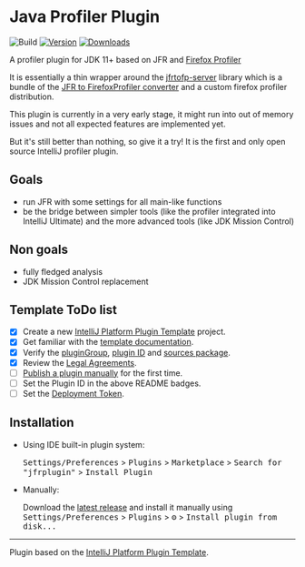 # Java Profiler Plugin

![Build](https://github.com/parttimenerd/intellij-profiler-plugin/workflows/Build/badge.svg)
[![Version](https://img.shields.io/jetbrains/plugin/v/PLUGIN_ID.svg)](https://plugins.jetbrains.com/plugin/PLUGIN_ID)
[![Downloads](https://img.shields.io/jetbrains/plugin/d/PLUGIN_ID.svg)](https://plugins.jetbrains.com/plugin/PLUGIN_ID)

<!-- Plugin description -->

A profiler plugin for JDK 11+ based on JFR and [Firefox Profiler](https://github.com/firefox-devtools/profiler)

It is essentially a thin wrapper around the [jfrtofp-server](https://github.com/parttimenerd/jfrtofp-server) library
which is a bundle of the [JFR to FirefoxProfiler converter](https://github.com/parttimenerd/jfrtofp) and a custom
firefox profiler distribution.

This plugin is currently in a very early stage, it might run into out of memory issues and not all expected
features are implemented yet.

But it's still better than nothing, so give it a try! It is the first and only open source IntelliJ profiler plugin.

<!-- Plugin description end -->

## Goals
- run JFR with some settings for all main-like functions
- be the bridge between simpler tools (like the profiler integrated into IntelliJ Ultimate) and the more advanced
  tools (like JDK Mission Control)

## Non goals
- fully fledged analysis
- JDK Mission Control replacement

## Template ToDo list
- [x] Create a new [IntelliJ Platform Plugin Template][template] project.
- [x] Get familiar with the [template documentation][template].
- [x] Verify the [pluginGroup](/gradle.properties), [plugin ID](/src/main/resources/META-INF/plugin.xml) and [sources package](/src/main/kotlin).
- [x] Review the [Legal Agreements](https://plugins.jetbrains.com/docs/marketplace/legal-agreements.html).
- [ ] [Publish a plugin manually](https://plugins.jetbrains.com/docs/intellij/publishing-plugin.html?from=IJPluginTemplate) for the first time.
- [ ] Set the Plugin ID in the above README badges.
- [ ] Set the [Deployment Token](https://plugins.jetbrains.com/docs/marketplace/plugin-upload.html).

## Installation

- Using IDE built-in plugin system:

  <kbd>Settings/Preferences</kbd> > <kbd>Plugins</kbd> > <kbd>Marketplace</kbd> > <kbd>Search for "jfrplugin"</kbd> >
  <kbd>Install Plugin</kbd>

- Manually:

  Download the [latest release](https://github.com/parttimenerd/jfrplugin/releases/latest) and install it manually using
  <kbd>Settings/Preferences</kbd> > <kbd>Plugins</kbd> > <kbd>⚙️</kbd> > <kbd>Install plugin from disk...</kbd>


---
Plugin based on the [IntelliJ Platform Plugin Template][template].

[template]: https://github.com/JetBrains/intellij-platform-plugin-template
